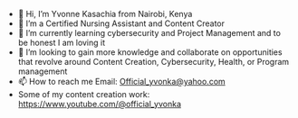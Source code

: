 - 👋 Hi, I’m Yvonne Kasachia from Nairobi, Kenya
- 👀 I’m a Certified Nursing Assistant and Content Creator
- 🌱 I’m currently learning cybersecurity and Project Management and to be honest I am loving it
- 💞️ I’m looking to gain more knowledge and collaborate on opportunities that revolve around Content Creation, Cybersecurity, Health, or Program management 
- 📫 How to reach me Email: Official_yvonka@yahoo.com
- Some of my content creation work: https://www.youtube.com/@official_yvonka 
<!---
Yvonnekasachia/Yvonnekasachia is a ✨ special ✨ repository because its `README.md` (this file) appears on your GitHub profile.
You can click the Preview link to take a look at your changes.
--->
